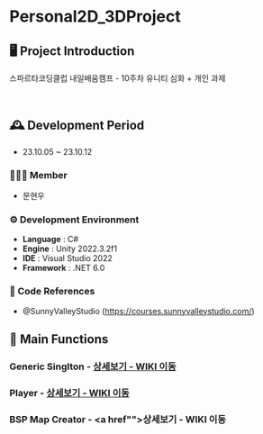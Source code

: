 # Personal2D_3DProject

## 🖥️ Project Introduction
스파르타코딩클럽 내일배움캠프 - 10주차 유니티 심화 + 개인 과제

<br>

## 🕰️ Development Period
* 23.10.05 ~ 23.10.12

### 🧑‍🤝‍🧑 Member
 - 문현우

### ⚙️ Development Environment
- **Language** : C#
- **Engine** : Unity 2022.3.2f1
- **IDE** : Visual Studio 2022
- **Framework** : .NET 6.0

### 📜 Code References
- @SunnyValleyStudio (https://courses.sunnyvalleystudio.com/)

## 📌 Main Functions
### Generic Singlton - <a href="https://github.com/NBC-Unity-A05-TeamProject/Random5bject/wiki/1.-GameManager" >상세보기 - WIKI 이동</a>

### Player - <a href="https://github.com/NBC-Unity-A05-TeamProject/Random5bject/wiki/2.-Tower" >상세보기 - WIKI 이동</a>

### BSP Map Creator - <a href"">상세보기 - WIKI 이동</a>
